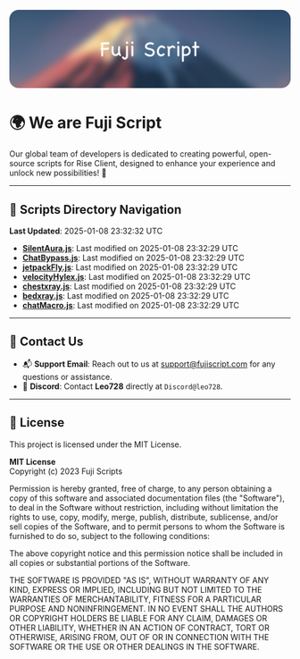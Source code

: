 ![Banner](.github/b.webp)

# 🌍 **We are Fuji Script**

Our global team of developers is dedicated to creating powerful, open-source scripts for Rise Client, designed to enhance your experience and unlock new possibilities! 🌟

---
<!-- SCRIPTS_NAVIGATION_START -->
## 📂 **Scripts Directory Navigation**

**Last Updated**: 2025-01-08 23:32:32 UTC

- **[SilentAura.js](scripts/SilentAura.js)**: Last modified on 2025-01-08 23:32:29 UTC
- **[ChatBypass.js](scripts/ChatBypass.js)**: Last modified on 2025-01-08 23:32:29 UTC
- **[jetpackFly.js](scripts/jetpackFly.js)**: Last modified on 2025-01-08 23:32:29 UTC
- **[velocityHylex.js](scripts/velocityHylex.js)**: Last modified on 2025-01-08 23:32:29 UTC
- **[chestxray.js](scripts/chestxray.js)**: Last modified on 2025-01-08 23:32:29 UTC
- **[bedxray.js](scripts/bedxray.js)**: Last modified on 2025-01-08 23:32:29 UTC
- **[chatMacro.js](scripts/chatMacro.js)**: Last modified on 2025-01-08 23:32:29 UTC

<!-- SCRIPTS_NAVIGATION_END -->

---

## 💬 **Contact Us**  
- 📬 **Support Email**: Reach out to us at [support@fujiscript.com](mailto:support@fujiscript.com) for any questions or assistance.  
- 💬 **Discord**: Contact **Leo728** directly at `Discord@leo728`.

---

## 📜 **License**

This project is licensed under the MIT License.  

**MIT License**  
Copyright (c) 2023 Fuji Scripts  

Permission is hereby granted, free of charge, to any person obtaining a copy of this software and associated documentation files (the "Software"), to deal in the Software without restriction, including without limitation the rights to use, copy, modify, merge, publish, distribute, sublicense, and/or sell copies of the Software, and to permit persons to whom the Software is furnished to do so, subject to the following conditions:  

The above copyright notice and this permission notice shall be included in all copies or substantial portions of the Software.  

THE SOFTWARE IS PROVIDED "AS IS", WITHOUT WARRANTY OF ANY KIND, EXPRESS OR IMPLIED, INCLUDING BUT NOT LIMITED TO THE WARRANTIES OF MERCHANTABILITY, FITNESS FOR A PARTICULAR PURPOSE AND NONINFRINGEMENT. IN NO EVENT SHALL THE AUTHORS OR COPYRIGHT HOLDERS BE LIABLE FOR ANY CLAIM, DAMAGES OR OTHER LIABILITY, WHETHER IN AN ACTION OF CONTRACT, TORT OR OTHERWISE, ARISING FROM, OUT OF OR IN CONNECTION WITH THE SOFTWARE OR THE USE OR OTHER DEALINGS IN THE SOFTWARE.  
